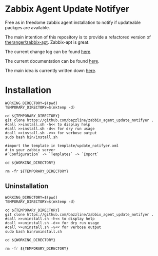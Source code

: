 # Zabbix Agent Update Notifyer

Free as in freedome zabbix agent installation to notify if updateable packges are available.

The main intention of this repository is to provide a refactored version of [theranger/zabbix-apt](https://github.com/theranger/zabbix-apt). Zabbix-apt is great.

The current change log can be found [here](CHANGELOG.md).

The current documentation can be found [here](documentation).

The main idea is currently written down [here](https://github.com/stevleibelt/General_Howtos/blob/master/network/monitoring/zabbix/howto.md#setup-updateable-packages-available).


# Installation

```
WORKING_DIRECTORY=$(pwd)
TEMPORARY_DIRECTORY=$(mktemp -d)

cd ${TEMPORARY_DIRECTORY}
git clone https://github.com/bazzline/zabbix_agent_update_notifyer .
#call >>install.sh -h<< to display help
#call >>install.sh -d<< for dry run usage
#call >>install.sh -v<< for verbose output
sudo bash bin/install.sh

#import the template in template/update_notifyer.xml
# in your zabbix server
#`Configuration` -> `Templates` -> `Import`

cd ${WORKING_DIRECTORY}

rm -fr ${TEMPORARY_DIRECTORY}
```

## Uninstallation

```
WORKING_DIRECTORY=$(pwd)
TEMPORARY_DIRECTORY=$(mktemp -d)

cd ${TEMPORARY_DIRECTORY}
git clone https://github.com/bazzline/zabbix_agent_update_notifyer .
#call >>uninstall.sh -h<< to display help
#call >>uninstall.sh -d<< for dry run usage
#call >>uninstall.sh -v<< for verbose output
sudo bash bin/uninstall.sh

cd ${WORKING_DIRECTORY}

rm -fr ${TEMPORARY_DIRECTORY}
```
